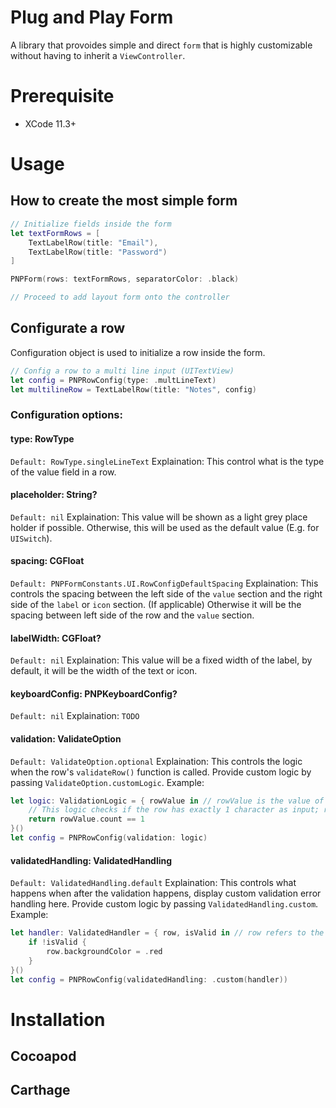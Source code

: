# Plug and Play Form
A library that provoides simple and direct `form` that is highly customizable without having to inherit a `ViewController`.

# Prerequisite
- XCode 11.3+

# Usage
## How to create the most simple form
```swift
// Initialize fields inside the form
let textFormRows = [
    TextLabelRow(title: "Email"),
    TextLabelRow(title: "Password")
]

PNPForm(rows: textFormRows, separatorColor: .black)

// Proceed to add layout form onto the controller
```

## Configurate a row
Configuration object is used to initialize a row inside the form.
```swift
// Config a row to a multi line input (UITextView)
let config = PNPRowConfig(type: .multLineText)
let multilineRow = TextLabelRow(title: "Notes", config)
```

### Configuration options:
#### type: RowType
`Default: RowType.singleLineText`
Explaination: This control what is the type of the value field in a row.

#### placeholder: String?
`Default: nil`
Explaination: This value will be shown as a light grey place holder if possible. Otherwise, this will be used as the default value (E.g. for `UISwitch`).

#### spacing: CGFloat
`Default: PNPFormConstants.UI.RowConfigDefaultSpacing`
Explaination: This controls the spacing between the left side of the `value` section and the right side of the `label` or `icon` section. (If applicable) Otherwise it will be the spacing between left side of the row and the `value` section.

#### labelWidth: CGFloat?
`Default: nil`
Explaination: This value will be a fixed width of the label, by default, it will be the width of the text or icon.

#### keyboardConfig: PNPKeyboardConfig?
`Default: nil`
Explaination: `TODO`

#### validation: ValidateOption
`Default: ValidateOption.optional`
Explaination: This controls the logic when the row's `validateRow()` function is called. Provide custom logic by passing `ValidateOption.customLogic`.
Example:
```swift
let logic: ValidationLogic = { rowValue in // rowValue is the value of the row as String
    // This logic checks if the row has exactly 1 character as input; return true to pass validation, false to fail the validation (Display error)
    return rowValue.count == 1
}()
let config = PNPRowConfig(validation: logic)
```

#### validatedHandling: ValidatedHandling
`Default: ValidatedHandling.default`
Explaination: This controls what happens when after the validation happens, display custom validation error handling here. Provide custom logic by passing `ValidatedHandling.custom`.
Example:
```swift
let handler: ValidatedHandler = { row, isValid in // row refers to the UIView being validated, isValid represents the outcome of ValidationLogic
    if !isValid {
        row.backgroundColor = .red
    }
}()
let config = PNPRowConfig(validatedHandling: .custom(handler))
```

# Installation
## Cocoapod
## Carthage
